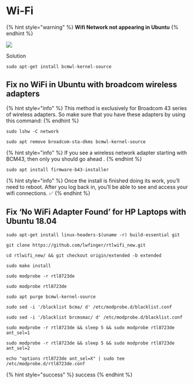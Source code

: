 # Wi-Fi

{% hint style="warning" %}
 **Wifi Network not appearing in Ubuntu**
{% endhint %}

![](../.gitbook/assets/15178-women-no-internet-wifi-off-data-off%20%281%29.gif)

Solution

```text
sudo apt-get install bcmwl-kernel-source 
```

##  Fix no WiFi in Ubuntu with broadcom wireless adapters

{% hint style="info" %}
This method is exclusively for Broadcom 43 series of wireless adapters. So make sure that you have these adapters by using this command:
{% endhint %}

```text
sudo lshw -C network
```

```text
sudo apt remove broadcom-sta-dkms bcmwl-kernel-source
```

{% hint style="info" %}
If you see a wireless network adapter starting with BCM43, then only you should go ahead .
{% endhint %}

```text
sudo apt install firmware-b43-installer
```

{% hint style="info" %}
Once the install is finished doing its work, you’ll need to reboot. After you log back in, you’ll be able to see and access your wifi connections. ✅ 
{% endhint %}

## Fix ‘No WiFi Adapter Found’ for HP Laptops with Ubuntu 18.04

```text
sudo apt-get install linux-headers-$(uname -r) build-essential git
```

```text
git clone https://github.com/lwfinger/rtlwifi_new.git
```

```text
cd rtlwifi_new/ && git checkout origin/extended -b extended
```

```text
sudo make install
```

```text
sudo modprobe -r rtl8723de
```

```text
sudo modprobe rtl8723de
```

```text
sudo apt purge bcmwl-kernel-source
```

```text
sudo sed -i '/blacklist bcma/ d' /etc/modprobe.d/blacklist.conf
```

```text
sudo sed -i '/blacklist brcmsmac/ d' /etc/modprobe.d/blacklist.conf
```

```text
sudo modprobe -r rtl8723de && sleep 5 && sudo modprobe rtl8723de ant_sel=1
```

```text
sudo modprobe -r rtl8723de && sleep 5 && sudo modprobe rtl8723de ant_sel=2
```

```text
echo "options rtl8723de ant_sel=X" | sudo tee /etc/modprobe.d/rtl8723de.conf
```

{% hint style="success" %}
success
{% endhint %}

